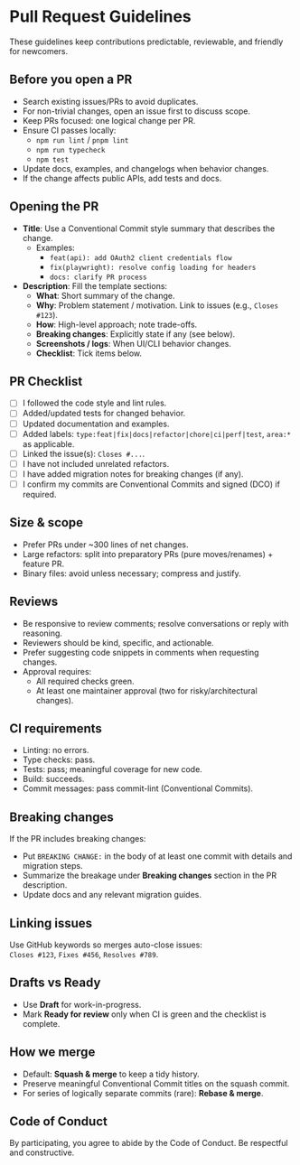# Pull Request Guidelines

These guidelines keep contributions predictable, reviewable, and friendly for newcomers.

## Before you open a PR

- Search existing issues/PRs to avoid duplicates.
- For non-trivial changes, open an issue first to discuss scope.
- Keep PRs focused: one logical change per PR.
- Ensure CI passes locally:
  - `npm run lint` / `pnpm lint`
  - `npm run typecheck`
  - `npm test`
- Update docs, examples, and changelogs when behavior changes.
- If the change affects public APIs, add tests and docs.

## Opening the PR

- **Title**: Use a Conventional Commit style summary that describes the change.
  - Examples:
    - `feat(api): add OAuth2 client credentials flow`
    - `fix(playwright): resolve config loading for headers`
    - `docs: clarify PR process`
- **Description**: Fill the template sections:
  - **What**: Short summary of the change.
  - **Why**: Problem statement / motivation. Link to issues (e.g., `Closes #123`).
  - **How**: High-level approach; note trade-offs.
  - **Breaking changes**: Explicitly state if any (see below).
  - **Screenshots / logs**: When UI/CLI behavior changes.
  - **Checklist**: Tick items below.

## PR Checklist

- [ ] I followed the code style and lint rules.
- [ ] Added/updated tests for changed behavior.
- [ ] Updated documentation and examples.
- [ ] Added labels: `type:feat|fix|docs|refactor|chore|ci|perf|test`, `area:*` as applicable.
- [ ] Linked the issue(s): `Closes #...`.
- [ ] I have not included unrelated refactors.
- [ ] I have added migration notes for breaking changes (if any).
- [ ] I confirm my commits are Conventional Commits and signed (DCO) if required.

## Size & scope

- Prefer PRs under ~300 lines of net changes.
- Large refactors: split into preparatory PRs (pure moves/renames) + feature PR.
- Binary files: avoid unless necessary; compress and justify.

## Reviews

- Be responsive to review comments; resolve conversations or reply with reasoning.
- Reviewers should be kind, specific, and actionable.
- Prefer suggesting code snippets in comments when requesting changes.
- Approval requires:
  - All required checks green.
  - At least one maintainer approval (two for risky/architectural changes).

## CI requirements

- Linting: no errors.
- Type checks: pass.
- Tests: pass; meaningful coverage for new code.
- Build: succeeds.
- Commit messages: pass commit-lint (Conventional Commits).

## Breaking changes

If the PR includes breaking changes:

- Put `BREAKING CHANGE:` in the body of at least one commit with details and migration steps.
- Summarize the breakage under **Breaking changes** section in the PR description.
- Update docs and any relevant migration guides.

## Linking issues

Use GitHub keywords so merges auto-close issues:  
`Closes #123`, `Fixes #456`, `Resolves #789`.

## Drafts vs Ready

- Use **Draft** for work-in-progress.
- Mark **Ready for review** only when CI is green and the checklist is complete.

## How we merge

- Default: **Squash & merge** to keep a tidy history.
- Preserve meaningful Conventional Commit titles on the squash commit.
- For series of logically separate commits (rare): **Rebase & merge**.

## Code of Conduct

By participating, you agree to abide by the Code of Conduct. Be respectful and constructive.
